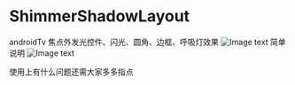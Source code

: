 # ShimmerShadowLayout
androidTv 焦点外发光控件、闪光、圆角、边框、呼吸灯效果
![Image text](https://github.com/pj567/ShimmerShadowLayout/blob/master/app/src/img.gif)
简单说明
![Image text](https://github.com/pj567/ShimmerShadowLayout/blob/master/app/src/main/QQ%E6%88%AA%E5%9B%BE20191220111630.png)

使用上有什么问题还需大家多多指点
